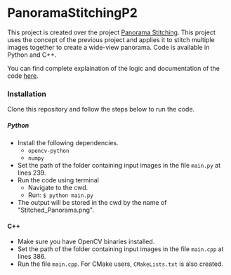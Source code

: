 # PanoramaStitchingP2

This project is created over the project [Panorama Stitching](https://github.com/KEDIARAHUL135/PanoramaStitching.git). 
This project uses the concept of the previous project and applies it to stitch multiple images together to create a wide-view panorama.
Code is available in Python and C++.

You can find complete explaination of the logic and documentation of the code [here](https://www.scribd.com/document/510892625/Panorama-Stitching-P2).


### Installation

Clone this repository and follow the steps below to run the code.

##### Python
* Install the following dependencies.
    * `opencv-python`
    * `numpy`
* Set the path of the folder containing input images in the file `main.py` at lines 239.
* Run the code using terminal
    * Navigate to the cwd.
    * Run: `$ python main.py`
* The output will be stored in the cwd by the name of "Stitched_Panorama.png".
    
#### C++
* Make sure you have OpenCV binaries installed.
* Set the path of the folder containing input images in the file `main.cpp` at lines 386.
* Run the file `main.cpp`. For CMake users, `CMakeLists.txt` is also created.

